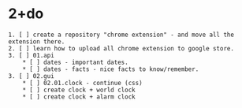 #  2+do

    1. [ ] create a repository "chrome extension" - and move all the extension there.
    2. [ ] learn how to upload all chrome extension to google store.
    3. [ ] 01.api 
        * [ ] dates - important dates.
        * [ ] dates - facts - nice facts to know/remember.
    3. [ ] 02.gui 
        * [ ] 02.01.clock - continue (css)
        * [ ] create clock + world clock
        * [ ] create clock + alarm clock

